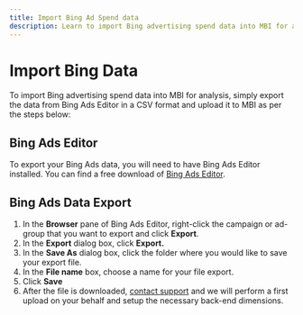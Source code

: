 ```yaml
---
title: Import Bing Ad Spend data
description: Learn to import Bing advertising spend data into MBI for analysis.
---
```

# Import Bing Data

To import Bing advertising spend data into MBI for analysis, simply export the data from Bing Ads Editor in a CSV format and upload it to MBI as per the steps below:

## Bing Ads Editor

To export your Bing Ads data, you will need to have Bing Ads Editor installed. You can find a free download of [Bing Ads Editor](https://advertise.bingads.microsoft.com/en-us/bingads-editor).

## Bing Ads Data Export

1. In the **Browser** pane of Bing Ads Editor, right-click the campaign or ad-group that you want to export and click **Export**.
1. In the **Export** dialog box, click **Export.**
1. In the **Save As** dialog box, click the folder where you would like to save your export file.
1. In the **File name** box, choose a name for your file export.
1. Click **Save**
1. After the file is downloaded,  [contact support](../../getting-started/support.md) and we will perform a first upload on your behalf and setup the necessary back-end dimensions.
